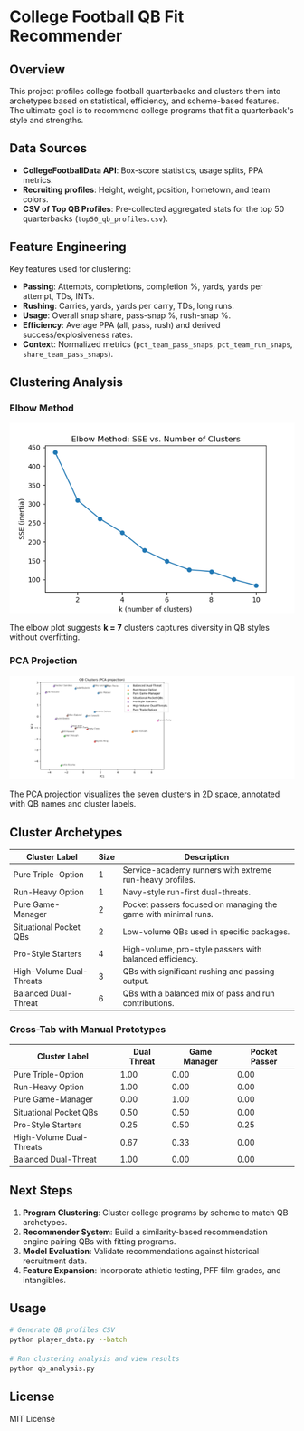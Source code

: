 # College Football QB Fit Recommender

## Overview
This project profiles college football quarterbacks and clusters them into archetypes based on statistical, efficiency, and scheme-based features. The ultimate goal is to recommend college programs that fit a quarterback's style and strengths.

## Data Sources
- **CollegeFootballData API**: Box-score statistics, usage splits, PPA metrics.
- **Recruiting profiles**: Height, weight, position, hometown, and team colors.
- **CSV of Top QB Profiles**: Pre-collected aggregated stats for the top 50 quarterbacks (`top50_qb_profiles.csv`).

## Feature Engineering
Key features used for clustering:
- **Passing**: Attempts, completions, completion %, yards, yards per attempt, TDs, INTs.
- **Rushing**: Carries, yards, yards per carry, TDs, long runs.
- **Usage**: Overall snap share, pass-snap %, rush-snap %.
- **Efficiency**: Average PPA (all, pass, rush) and derived success/explosiveness rates.
- **Context**: Normalized metrics (`pct_team_pass_snaps`, `pct_team_run_snaps`, `share_team_pass_snaps`).

## Clustering Analysis

### Elbow Method
![Elbow Method](Elbow_Method.png)

The elbow plot suggests **k = 7** clusters captures diversity in QB styles without overfitting.

### PCA Projection
![QB Clusters (PCA projection)](QB_Clusters.png)

The PCA projection visualizes the seven clusters in 2D space, annotated with QB names and cluster labels.

## Cluster Archetypes
| Cluster Label                | Size | Description                                                      |
|------------------------------|------|------------------------------------------------------------------|
| Pure Triple-Option           | 1    | Service-academy runners with extreme run-heavy profiles.         |
| Run-Heavy Option             | 1    | Navy-style run-first dual-threats.                               |
| Pure Game-Manager            | 2    | Pocket passers focused on managing the game with minimal runs.   |
| Situational Pocket QBs       | 2    | Low-volume QBs used in specific packages.                        |
| Pro-Style Starters           | 4    | High-volume, pro-style passers with balanced efficiency.         |
| High-Volume Dual-Threats     | 3    | QBs with significant rushing and passing output.                 |
| Balanced Dual-Threat         | 6    | QBs with a balanced mix of pass and run contributions.           |

### Cross-Tab with Manual Prototypes
| Cluster Label            | Dual Threat | Game Manager | Pocket Passer |
|--------------------------|-------------|--------------|---------------|
| Pure Triple-Option       | 1.00        | 0.00         | 0.00          |
| Run-Heavy Option         | 1.00        | 0.00         | 0.00          |
| Pure Game-Manager        | 0.00        | 1.00         | 0.00          |
| Situational Pocket QBs   | 0.50        | 0.50         | 0.00          |
| Pro-Style Starters       | 0.25        | 0.50         | 0.25          |
| High-Volume Dual-Threats | 0.67        | 0.33         | 0.00          |
| Balanced Dual-Threat     | 1.00        | 0.00         | 0.00          |

## Next Steps
1. **Program Clustering**: Cluster college programs by scheme to match QB archetypes.
2. **Recommender System**: Build a similarity-based recommendation engine pairing QBs with fitting programs.
3. **Model Evaluation**: Validate recommendations against historical recruitment data.
4. **Feature Expansion**: Incorporate athletic testing, PFF film grades, and intangibles.

## Usage
```bash
# Generate QB profiles CSV
python player_data.py --batch

# Run clustering analysis and view results
python qb_analysis.py
```

## License
MIT License
